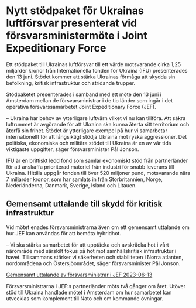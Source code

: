 # Nytt stödpaket för Ukrainas luftförsvar presenterat vid försvarsministermöte i Joint Expeditionary Force

Ett stödpaket till Ukrainas luftförsvar till ett värde motsvarande cirka 1,25 miljarder kronor från Internationella fonden för Ukraina (IFU) presenterades den 13 juni. Stödet kommer att stärka Ukrainas förmåga att skydda sin befolkning, kritisk infrastruktur och stridande trupper.

Stödpaketet presenterades i samband med ett möte den 13 juni i Amsterdam mellan de försvarsministrar i de tio länder som ingår i det operativa försvarssamarbetet Joint Expeditionary Force (JEF).

– Ukraina har behov av ytterligare luftvärn vilket vi nu kan tillföra. Att säkra luftrummet är avgörande för att Ukraina ska kunna återta sitt territorium och återfå sin frihet. Stödet är ytterligare exempel på hur vi samarbetar internationellt för att långsiktigt stödja Ukraina mot ryska aggressioner. Det politiska, ekonomiska och militära stödet till Ukraina är en av vår tids viktigaste uppgifter, säger försvarsminister Pål Jonson.

IFU är en brittiskt ledd fond som samlar ekonomiskt stöd från partnerländer för att anskaffa prioriterad materiel från industri för snabb leverans till Ukraina. Hittills uppgår fonden till över 520 miljoner pund, motsvarande nära 7 miljarder kronor, som har samlats in från Storbritannien, Norge, Nederländerna, Danmark, Sverige, Island och Litauen.

## Gemensamt uttalande till skydd för kritisk infrastruktur

Vid mötet enades försvarsministrarna även om ett gemensamt uttalande om hur JEF kan användas för att bemöta hybridhot.

– Vi ska stärka samarbetet för att upptäcka och avskräcka hot i vårt närområde med särskilt fokus på hot mot samhällskritisk infrastruktur i havet. Tillsammans stärker vi säkerheten och stabiliteten i Norra atlanten, nordområdena och Östersjöområdet, säger försvarsminister Pål Jonson.

[Gemensamt uttalande av försvarsministrar i JEF 2023-06-13](/contentassets/e985e0c299b14afa9eb4003b702bf7c6/230613-ministerial-statement__final_-version.pdf)

Försvarsministrarna i JEF:s partnerländer möts två gånger om året. Utöver stöd till Ukraina handlade mötet i Amsterdam om hur samarbetet kan utvecklas som komplement till Nato och om kommande övningar.
